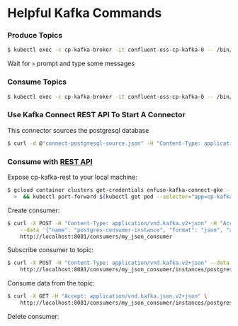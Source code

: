 # Helpful Kafka Commands

### Produce Topics
```bash
$ kubectl exec -c cp-kafka-broker -it confluent-oss-cp-kafka-0 -- /bin/bash /usr/bin/kafka-console-producer --broker-list localhost:9092 --topic test
```
Wait for `>` prompt and type some messages

### Consume Topics
```bash
$ kubectl exec -c cp-kafka-broker -it confluent-oss-cp-kafka-0 -- /bin/bash  /usr/bin/kafka-console-consumer --bootstrap-server localhost:9092 --topic test --from-beginning
```

### Use Kafka Connect REST API To Start A Connector
This connector sources the postgresql database
```bash
$ curl -d @"connect-postgresql-source.json" -H "Content-Type: application/json" -X POST http://localhost:8080/connectors
```


### Consume with [REST API](https://github.com/confluentinc/kafka-rest)
Expose cp-kafka-rest to your local machine:
```bash
$ gcloud container clusters get-credentials enfuse-kafka-connect-gke --zone us-central1-a --project enfuse-gke \
  >  && kubectl port-forward $(kubectl get pod --selector="app=cp-kafka-rest,release=confluent-oss" --output jsonpath='{.items[0].metadata.name}') 8081:8082
```

Create consumer:
```bash
$ curl -X POST -H "Content-Type: application/vnd.kafka.v2+json" -H "Accept: application/vnd.kafka.v2+json" \
    --data '{"name": "postgres-consumer-instance", "format": "json", "auto.offset.reset": "earliest"}' \
    http://localhost:8081/consumers/my_json_consumer
```
Subscribe consumer to topic:
```bash
$ curl -X POST -H "Content-Type: application/vnd.kafka.v2+json" --data '{"topics":["postgres-data"]}' \
    http://localhost:8081/consumers/my_json_consumer/instances/postgres-consumer-instance/subscription
```
Consume data from the topic:
```bash
$ curl -X GET -H "Accept: application/vnd.kafka.json.v2+json" \
    http://localhost:8081/consumers/my_json_consumer/instances/postgres-consumer-instance/records
```
Delete consumer:
```bash

```